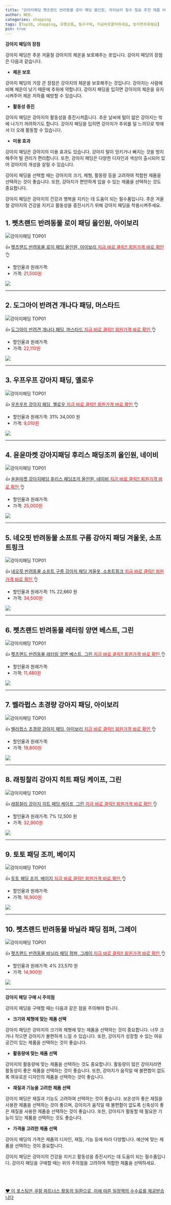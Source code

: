 ```yaml
---
title: "강아지패딩 펫츠랜드 반려동물 로이 패딩 올인원, 아이보리 필수 필요 추천 제품 비교 최저 가격 비교 장점 구매가이드"
author: NEO.
categories: shopping
tags: [Top10, shopping, 유행상품, 필수구매, 지금바로클릭하세요, 놓치면후회해요]
pin: true
---
```

**강아지 패딩의 장점**

강아지 패딩은 추운 겨울철 강아지의 체온을 보호해주는 옷입니다. 강아지 패딩의 장점은 다음과 같습니다.

* **체온 보호**

강아지 패딩의 가장 큰 장점은 강아지의 체온을 보호해주는 것입니다. 강아지는 사람에 비해 체온이 낮기 때문에 추위에 약합니다. 강아지 패딩을 입히면 강아지의 체온을 유지시켜주어 체온 저하를 예방할 수 있습니다.

* **활동성 증진**

강아지 패딩은 강아지의 활동성을 증진시켜줍니다. 추운 날씨에 털이 얇은 강아지는 밖에 나가기 꺼려하기도 합니다. 강아지 패딩을 입히면 강아지가 추위를 덜 느끼므로 밖에서 더 오래 활동할 수 있습니다.

* **미용 효과**

강아지 패딩은 강아지의 미용 효과도 있습니다. 강아지 털이 엉키거나 빠지는 것을 방지해주어 털 관리가 편리합니다. 또한, 강아지 패딩은 다양한 디자인과 색상이 출시되어 있어 강아지의 개성을 살릴 수 있습니다.

강아지 패딩을 선택할 때는 강아지의 크기, 체형, 활동량 등을 고려하여 적합한 제품을 선택하는 것이 좋습니다. 또한, 강아지가 편안하게 입을 수 있는 제품을 선택하는 것도 중요합니다.

강아지 패딩은 강아지의 건강과 행복을 지키는 데 도움이 되는 필수품입니다. 추운 겨울철 강아지의 건강을 지키고 활동성을 증진시키기 위해 강아지 패딩을 착용시켜주세요.

   

## 1. 펫츠랜드 반려동물 로이 패딩 올인원, 아이보리

![강아지패딩 TOP01](https://thumbnail9.coupangcdn.com/thumbnails/remote/490x490ex/image/retail/images/7453391944319449-97a8ada2-a6f6-468d-9eae-68f6afc3a1cb.jpg)


👍 [펫츠랜드 반려동물 로이 패딩 올인원, 아이보리 <font color=red> 지금 바로 클릭!! 회원가격 바로 확인 </font> ](https://link.coupang.com/re/AFFSDP?lptag=AF3617701&subid=GithubCoopas&pageKey=6905776955&traceid=V0-153&itemId=16624078795&vendorItemId=83808617187) 👌 


- 할인율과 원래가격: 
- 가격: <span style='color:red'>21,500원</span>

[![](/discount_price.png)](https://link.coupang.com/re/AFFSDP?lptag=AF3617701&subid=GithubCoopas&pageKey=6905776955&traceid=V0-153&itemId=16624078795&vendorItemId=83808617187)

---


   

## 2. 도그아이 반려견 개나다 패딩, 머스타드

![강아지패딩 TOP01](https://thumbnail9.coupangcdn.com/thumbnails/remote/490x490ex/image/retail/images/2973236474323274-1784fc1d-6486-4e77-b95b-d36ada254b0a.jpg)


👍 [도그아이 반려견 개나다 패딩, 머스타드 <font color=red> 지금 바로 클릭!! 회원가격 바로 확인 </font> ](https://link.coupang.com/re/AFFSDP?lptag=AF3617701&subid=GithubCoopas&pageKey=6989042682&traceid=V0-153&itemId=17099630579&vendorItemId=5513496057) 👌 


- 할인율과 원래가격: 
- 가격: <span style='color:red'>22,110원</span>

[![](/discount_price.png)](https://link.coupang.com/re/AFFSDP?lptag=AF3617701&subid=GithubCoopas&pageKey=6989042682&traceid=V0-153&itemId=17099630579&vendorItemId=5513496057)

---


   

## 3. 우프우프 강아지 패딩, 옐로우

![강아지패딩 TOP01](https://thumbnail10.coupangcdn.com/thumbnails/remote/490x490ex/image/vendor_inventory/7bb4/b19668b399d485dfb2e253a41fac47c26c637227d81de8c9fe245b62e065.jpg)


👍 [우프우프 강아지 패딩, 옐로우 <font color=red> 지금 바로 클릭!! 회원가격 바로 확인 </font> ](https://link.coupang.com/re/AFFSDP?lptag=AF3617701&subid=GithubCoopas&pageKey=311634369&traceid=V0-153&itemId=983546433&vendorItemId=87714171641) 👌 


- 할인율과 원래가격: 31%  34,000   원
- 가격: <span style='color:red'>9,010원</span>

[![](/discount_price.png)](https://link.coupang.com/re/AFFSDP?lptag=AF3617701&subid=GithubCoopas&pageKey=311634369&traceid=V0-153&itemId=983546433&vendorItemId=87714171641)

---


   

## 4. 윤윤마켓 강아지패딩 후리스 패딩조끼 올인원, 네이비

![강아지패딩 TOP01](https://thumbnail10.coupangcdn.com/thumbnails/remote/490x490ex/image/vendor_inventory/da99/65be7c72fca79192281735ea51e5cd27ec16fed0b15e939817d5aebcb591.jpg)


👍 [윤윤마켓 강아지패딩 후리스 패딩조끼 올인원, 네이비 <font color=red> 지금 바로 클릭!! 회원가격 바로 확인 </font> ](https://link.coupang.com/re/AFFSDP?lptag=AF3617701&subid=GithubCoopas&pageKey=7729961846&traceid=V0-153&itemId=20769094772&vendorItemId=87839081005) 👌 


- 할인율과 원래가격: 
- 가격: <span style='color:red'>25,000원</span>

[![](/discount_price.png)](https://link.coupang.com/re/AFFSDP?lptag=AF3617701&subid=GithubCoopas&pageKey=7729961846&traceid=V0-153&itemId=20769094772&vendorItemId=87839081005)

---


   

## 5. 네오핏 반려동물 소프트 구름 강아지 패딩 겨울옷, 소프트핑크

![강아지패딩 TOP01](https://thumbnail6.coupangcdn.com/thumbnails/remote/490x490ex/image/vendor_inventory/1925/253ac53d83178e7b7354cdc59cf93c65ca38b865a23dffae26cd77fe30b3.jpg)


👍 [네오핏 반려동물 소프트 구름 강아지 패딩 겨울옷, 소프트핑크 <font color=red> 지금 바로 클릭!! 회원가격 바로 확인 </font> ](https://link.coupang.com/re/AFFSDP?lptag=AF3617701&subid=GithubCoopas&pageKey=7676025233&traceid=V0-153&itemId=20490347876&vendorItemId=87568973612) 👌 


- 할인율과 원래가격: 1%  22,660   원
- 가격: <span style='color:red'>34,500원</span>

[![](/discount_price.png)](https://link.coupang.com/re/AFFSDP?lptag=AF3617701&subid=GithubCoopas&pageKey=7676025233&traceid=V0-153&itemId=20490347876&vendorItemId=87568973612)

---


   

## 6. 펫츠랜드 반려동물 레터링 양면 베스트, 그린

![강아지패딩 TOP01](https://thumbnail6.coupangcdn.com/thumbnails/remote/490x490ex/image/retail/images/59418076930453-b5faa749-e772-4801-96bd-78e7bef184c1.jpg)


👍 [펫츠랜드 반려동물 레터링 양면 베스트, 그린 <font color=red> 지금 바로 클릭!! 회원가격 바로 확인 </font> ](https://link.coupang.com/re/AFFSDP?lptag=AF3617701&subid=GithubCoopas&pageKey=1159838509&traceid=V0-153&itemId=2136378913&vendorItemId=70134827819) 👌 


- 할인율과 원래가격: 
- 가격: <span style='color:red'>11,480원</span>

[![](/discount_price.png)](https://link.coupang.com/re/AFFSDP?lptag=AF3617701&subid=GithubCoopas&pageKey=1159838509&traceid=V0-153&itemId=2136378913&vendorItemId=70134827819)

---


   

## 7. 벨라펍스 초경량 강아지 패딩, 아이보리

![강아지패딩 TOP01](https://thumbnail7.coupangcdn.com/thumbnails/remote/490x490ex/image/retail/images/3831045544652628-9c496422-c725-4bc1-8091-24ae04ddc14b.jpg)


👍 [벨라펍스 초경량 강아지 패딩, 아이보리 <font color=red> 지금 바로 클릭!! 회원가격 바로 확인 </font> ](https://link.coupang.com/re/AFFSDP?lptag=AF3617701&subid=GithubCoopas&pageKey=322550981&traceid=V0-153&itemId=1033206776&vendorItemId=5483172777) 👌 


- 할인율과 원래가격: 
- 가격: <span style='color:red'>19,800원</span>

[![](/discount_price.png)](https://link.coupang.com/re/AFFSDP?lptag=AF3617701&subid=GithubCoopas&pageKey=322550981&traceid=V0-153&itemId=1033206776&vendorItemId=5483172777)

---


   

## 8. 래핑찰리 강아지 히트 패딩 케이프, 그린

![강아지패딩 TOP01](https://thumbnail9.coupangcdn.com/thumbnails/remote/490x490ex/image/rs_quotation_api/ioaoarbo/25b07b5abe304cad99156f1d83010f11.jpg)


👍 [래핑찰리 강아지 히트 패딩 케이프, 그린 <font color=red> 지금 바로 클릭!! 회원가격 바로 확인 </font> ](https://link.coupang.com/re/AFFSDP?lptag=AF3617701&subid=GithubCoopas&pageKey=7597820572&traceid=V0-153&itemId=20091362753&vendorItemId=87186724289) 👌 


- 할인율과 원래가격: 7%  12,500   원
- 가격: <span style='color:red'>32,900원</span>

[![](/discount_price.png)](https://link.coupang.com/re/AFFSDP?lptag=AF3617701&subid=GithubCoopas&pageKey=7597820572&traceid=V0-153&itemId=20091362753&vendorItemId=87186724289)

---


   

## 9. 토토 패딩 조끼, 베이지

![강아지패딩 TOP01](https://thumbnail6.coupangcdn.com/thumbnails/remote/490x490ex/image/retail/images/7454443175557494-b150483e-a341-4071-a00f-f6d691ec36b7.jpg)


👍 [토토 패딩 조끼, 베이지 <font color=red> 지금 바로 클릭!! 회원가격 바로 확인 </font> ](https://link.coupang.com/re/AFFSDP?lptag=AF3617701&subid=GithubCoopas&pageKey=6905777390&traceid=V0-153&itemId=16624081096&vendorItemId=83808619630) 👌 


- 할인율과 원래가격: 
- 가격: <span style='color:red'>16,900원</span>

[![](/discount_price.png)](https://link.coupang.com/re/AFFSDP?lptag=AF3617701&subid=GithubCoopas&pageKey=6905777390&traceid=V0-153&itemId=16624081096&vendorItemId=83808619630)

---


   

## 10. 펫츠랜드 반려동물 바닐라 패딩 점퍼, 그레이

![강아지패딩 TOP01](https://thumbnail8.coupangcdn.com/thumbnails/remote/490x490ex/image/retail/images/59559466163223-53156485-200a-42da-acd4-76398042f8de.jpg)


👍 [펫츠랜드 반려동물 바닐라 패딩 점퍼, 그레이 <font color=red> 지금 바로 클릭!! 회원가격 바로 확인 </font> ](https://link.coupang.com/re/AFFSDP?lptag=AF3617701&subid=GithubCoopas&pageKey=1159838332&traceid=V0-153&itemId=2136378726&vendorItemId=70134827708) 👌 


- 할인율과 원래가격: 4%  23,570   원
- 가격: <span style='color:red'>14,900원</span>

[![](/discount_price.png)](https://link.coupang.com/re/AFFSDP?lptag=AF3617701&subid=GithubCoopas&pageKey=1159838332&traceid=V0-153&itemId=2136378726&vendorItemId=70134827708)

---
**강아지 패딩 구매 시 주의점**

강아지 패딩을 구매할 때는 다음과 같은 점을 주의해야 합니다.

* **크기와 체형에 맞는 제품 선택**

강아지 패딩은 강아지의 크기와 체형에 맞는 제품을 선택하는 것이 중요합니다. 너무 크거나 작으면 강아지가 불편하게 느낄 수 있습니다. 또한, 강아지가 성장할 수 있는 여유 공간이 있는 제품을 선택하는 것이 좋습니다.

* **활동량에 맞는 제품 선택**

강아지의 활동량에 맞는 제품을 선택하는 것도 중요합니다. 활동량이 많은 강아지라면 활동성이 좋은 제품을 선택하는 것이 좋습니다. 또한, 강아지가 움직일 때 불편함이 없도록 여유로운 디자인의 제품을 선택하는 것이 좋습니다.

* **재질과 기능을 고려한 제품 선택**

강아지 패딩은 재질과 기능도 고려하여 선택하는 것이 좋습니다. 보온성이 좋은 재질을 사용한 제품을 선택하는 것이 좋으며, 강아지가 움직일 때 불편함이 없도록 신축성이 좋은 재질을 사용한 제품을 선택하는 것이 좋습니다. 또한, 강아지가 활동할 때 필요한 기능이 있는 제품을 선택하는 것도 좋습니다.

* **가격을 고려한 제품 선택**

강아지 패딩의 가격은 제품의 디자인, 재질, 기능 등에 따라 다양합니다. 예산에 맞는 제품을 선택하는 것이 중요합니다.

강아지 패딩은 강아지의 건강을 지키고 활동성을 증진시키는 데 도움이 되는 필수품입니다. 강아지 패딩을 구매할 때는 위의 주의점을 고려하여 적합한 제품을 선택하세요.<br><br><br><br><br> [ ❤  이 포스팅은 쿠팡 파트너스 활동의 일환으로, 이에 따른 일정액의 수수료를 제공받습니다](https://link.coupang.com/a/bcEFyh)